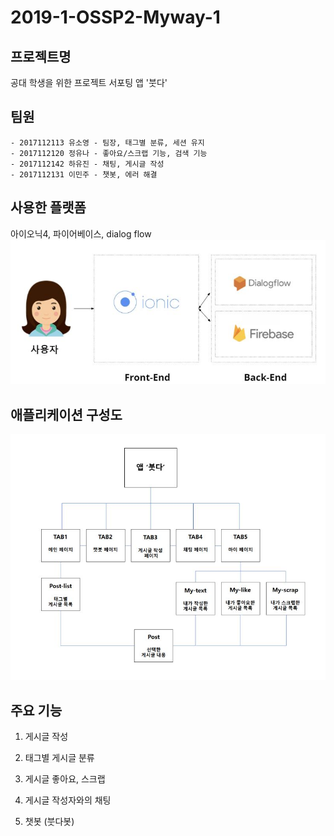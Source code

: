 ﻿2019-1-OSSP2-Myway-1
====================

프로젝트명
----------
공대 학생을 위한 프로젝트 서포팅 앱 '붓다'

팀원
---
```
- 2017112113 유소영 - 팀장, 태그별 분류, 세션 유지
- 2017112120 정유나 - 좋아요/스크랩 기능, 검색 기능
- 2017112142 하유진 - 채팅, 게시글 작성
- 2017112131 이민주 - 챗봇, 에러 해결
```
사용한 플랫폼
------------
아이오닉4, 파이어베이스, dialog flow
![platform](./image/platform.JPG)

애플리케이션 구성도
------------------
![apptable](./image/apptable.JPG)

주요 기능
---------

1. 게시글 작성

2. 태그별 게시글 분류

3. 게시글 좋아요, 스크랩

4. 게시글 작성자와의 채팅

5. 챗봇 (붓다봇)
